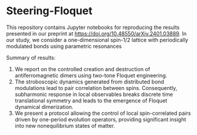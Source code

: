 # Steering-Floquet
This repository contains Jupyter notebooks for reproducing the results presented in our preprint at https://doi.org/10.48550/arXiv.2401.03889. In our study, we consider a one-dimensional spin-1/2 lattice with periodically modulated bonds using parametric resonances 

Summary of results:

1. We report on the controlled creation and destruction of antiferromagnetic dimers using two-tone Floquet engineering.
2. The stroboscopic dynamics generated from distributed bond modulations lead to pair correlation between spins. Consequently, subharmonic response in local observables breaks discrete time translational symmetry and leads to the emergence of Floquet dynamical dimerization.
3. We present a protocol allowing the control of local spin-correlated pairs driven by one-period evolution operators, providing significant insight into new nonequilibrium states of matter. 
